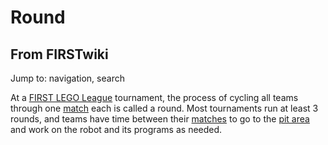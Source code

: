 # Round

## From FIRSTwiki

Jump to: navigation, search

At a [FIRST LEGO League](FIRST_LEGO_League "FIRST LEGO League") tournament, the process of cycling all teams through one [match](Match "Match") each is called a round. Most tournaments run at least 3 rounds, and teams have time between their [matches](Match "Match") to go to the [pit area](/index.php?title=Pit_area&action=edit "Pit area") and work on the robot and its programs as needed.
